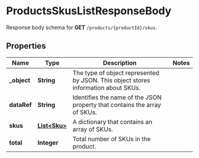 

# ProductsSkusListResponseBody

Response body schema for **GET** `/products/{productId}/skus`.

## Properties

| Name | Type | Description | Notes |
|------------ | ------------- | ------------- | -------------|
|**_object** | **String** | The type of object represented by JSON. This object stores information about SKUs. |  |
|**dataRef** | **String** | Identifies the name of the JSON property that contains the array of SKUs. |  |
|**skus** | [**List&lt;Sku&gt;**](Sku.md) | A dictionary that contains an array of SKUs. |  |
|**total** | **Integer** | Total number of SKUs in the product. |  |



